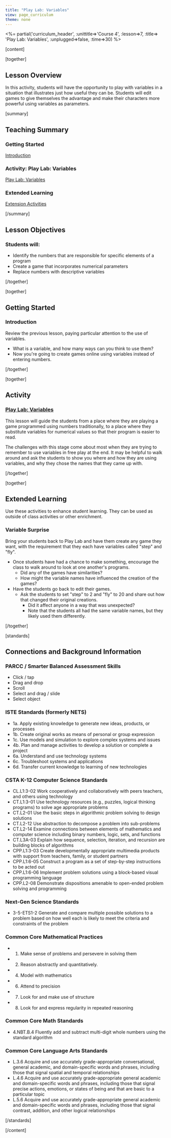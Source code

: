 ```yaml
---
title: "Play Lab: Variables"
view: page_curriculum
theme: none
---
```


<%= partial('curriculum_header', :unittitle=>'Course 4', :lesson=>7, :title=> 'Play Lab: Variables', :unplugged=>false, :time=>30) %>

[content]

[together]

## Lesson Overview 

In this activity, students will have the opportunity to play with variables in a situation that illustrates just how useful they can be.  Students will edit games to give themselves the advantage and make their characters more powerful using variables as parameters.

[summary]

## Teaching Summary
### **Getting Started**

[Introduction](#GetStarted) <br/>

### **Activity: Play Lab: Variables**

[Play Lab: Variables](#Activity)

### **Extended Learning**

[Extension Activities](#Extended)

[/summary]

## Lesson Objectives 
### Students will:

- Identify the numbers that are responsible for specific elements of a program
- Create a game that incorporates numerical parameters 
- Replace numbers with descriptive variables

[/together]

[together]

## Getting Started

### <a name="GetStarted"></a> Introduction

Review the previous lesson, paying particular attention to the use of variables.

- What is a variable, and how many ways can you think to use them?
- Now you're going to create games online using variables instead of entering numbers.

[/together]

<!--

[tip]

# Lesson Tip

Students will have the opportunity to share their final product with a link. This is a great opportunity to show your school community the great things your students are doing. Collect all of the links and keep them on your class website for all to see!

[/tip]

-->

[together]

## Activity
### <a name="Activity"></a> [Play Lab: Variables](http://learn.code.org/s/course4/lessons/7/levels/1)

This lesson will guide the students from a place where they are playing a game programmed using numbers traditionally, to a place where they substitute variables for numerical values so that their program is easier to read. 

The challenges with this stage come about most when they are trying to remember to use variables in free play at the end.  It may be helpful to walk around and ask the students to show you where and how they are using variables, and why they chose the names that they came up with.

[/together]


<!--(this is left in here as an example of how to include an image in Markdown)
![](binaryphoto.png) -->


[together]

## Extended Learning 
<a name="Extended"></a>Use these activities to enhance student learning. They can be used as outside of class activities or other enrichment.

### Variable Surprise

Bring your students back to Play Lab and have them create any game they want, with the requirement that they each have variables called "step" and "fly".

- Once students have had a chance to make something, encourage the class to walk around to look at one another's programs. 
  - Did any of the games have similarities?
  - How might the variable names have influenced the creation of the games?
- Have the students go back to edit their games.
  - Ask the students to set "step" to 2 and "fly" to 20 and share out how that changed their original creations.
     - Did it affect anyone in a way that was unexpected?
     - Note that the students all had the same variable names, but they likely used them differently.


[/together]

[standards]

## Connections and Background Information

### PARCC / Smarter Balanced Assessment Skills

- Click / tap
- Drag and drop
- Scroll
- Select and drag / slide
- Select object

### ISTE Standards (formerly NETS)

- 1a. Apply existing knowledge to generate new ideas, products, or processes
- 1b. Create original works as means of personal or group expression
- 1c. Use models and simulation to explore complex systems and issues
- 4b. Plan and manage activities to develop a solution or complete a project
- 6a. Understand and use technology systems
- 6c. Troubleshoot systems and applications
- 6d. Transfer current knowledge to learning of new technologies

### CSTA K-12 Computer Science Standards

- CL.L1:3-02 Work cooperatively and collaboratively with peers teachers, and others using technology
- CT.L1:3-01 Use technology resources (e.g., puzzles, logical thinking programs) to solve age appropriate problems
- CT.L2-01 Use the basic steps in algorithmic problem solving to design solutions
- CT.L2-12 Use abstraction to decompose a problem into sub-problems
- CT.L2-14 Examine connections between elements of mathematics and computer science including binary numbers, logic, sets, and functions
- CT.L3A-03 Explain how sequence, selection, iteration, and recursion are building blocks of algorithms
- CPP.L1:3-03 Create developmentally appropriate multimedia products with support from teachers, family, or student partners
- CPP.L1:6-05 Construct a program as a set of step-by-step instructions to be acted out
- CPP.L1:6-06 Implement problem solutions using a block-based visual programming language
- CPP.L2-08 Demonstrate dispositions amenable to open-ended problem solving and programming

### Next-Gen Science Standards

- 3-5-ETS1-2 Generate and compare multiple possible solutions to a problem based on how well each is likely to meet the criteria and constraints of the problem

### Common Core Mathematical Practices

- 1. Make sense of problems and persevere in solving them
- 2. Reason abstractly and quantitatively.
- 4. Model with mathematics
- 6. Attend to precision
- 7. Look for and make use of structure
- 8. Look for and express regularity in repeated reasoning

### Common Core Math Standards

- 4.NBT.B.4 Fluently add and subtract multi-digit whole numbers using the standard algorithm

### Common Core Language Arts Standards

- L.3.6 Acquire and use accurately grade-appropriate conversational, general academic, and domain-specific words and phrases, including those that signal spatial and temporal relationships
- L.4.6 Acquire and use accurately grade-appropriate general academic and domain-specific words and phrases, including those that signal precise actions, emotions, or states of being and that are basic to a particular topic
- L.5.6 Acquire and use accurately grade-appropriate general academic and domain-specific words and phrases, including those that signal contrast, addition, and other logical relationships


[/standards]

[/content]

<link rel="stylesheet" type="text/css" href="../docs/morestyle.css"/>
